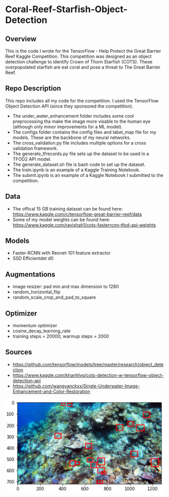 # Coral-Reef-Starfish-Object-Detection

## Overview
This is the code I wrote for the TensorFlow - Help Protect the Great Barrier Reef Kaggle Competition. This competition was designed as an object detection challenge to identify Crown of Thorn Starfish (COTS). These overpopulated starfish are eat coral and pose a threat to The Great Barrier Reef.

## Repo Description
This repo includes all my code for the competition. I used the TensorFlow Object Detection API (since they sponsored the competition). 
- The under_water_enhancement folder includes some cool preprocessing tha make the image more visable to the human eye (although only minor improvements for a ML model). 
- The configs folder contains the config files and label_map file for my models. These are the backbone of my neural networks.
- The cross_validation.py file includes multiple options for a cross validation framework.
- The generate_tfrecords.py file sets up the dataset to be used in a TFOD2 API model.
- The generate_dataset.sh file is bash code to set up the dataset.
- The train.ipynb is an example of a Kaggle Training Notebook.
- The submit.ipynb is an example of a Kaggle Notebook I submitted to the competition.

## Data
- The offical 15 GB training dataset can be found here: https://www.kaggle.com/c/tensorflow-great-barrier-reef/data
- Some of my model weights can be found here: https://www.kaggle.com/ravishah1/cots-fasterrcnn-tfod-api-weights

## Models
- Faster-RCNN with Resnet-101 feature extractor
- SSD Efficientdet d0

## Augmentations
- image resizer: pad min and max dimension to 1280
- random_horizontal_flip
- random_scale_crop_and_pad_to_square

## Optimizer
- momentum optimizer
- cosine_decay_learning_rate
- training steps = 20000, warmup steps = 2000

## Sources
- https://github.com/tensorflow/models/tree/master/research/object_detection
- https://www.kaggle.com/khanhlvg/cots-detection-w-tensorflow-object-detection-api
- https://github.com/wangyanckxx/Single-Underwater-Image-Enhancement-and-Color-Restoration



![image](https://github.com/RaviShah1/Coral-Reef-Starfish-Object-Detection/blob/main/underwater_image_enhancement/example_labeled.png)
